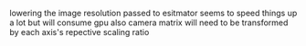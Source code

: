 lowering the image resolution passed to esitmator seems to speed things up a lot
but will consume gpu
also camera matrix will need to be transformed by each axis's repective scaling ratio